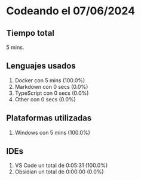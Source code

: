 # Codeando el 07/06/2024

## Tiempo total
5 mins.

## Lenguajes usados
1. Docker con 5 mins (100.0%)
1. Markdown con 0 secs (0.0%)
1. TypeScript con 0 secs (0.0%)
1. Other con 0 secs (0.0%)

## Plataformas utilizadas
1. Windows con 5 mins (100.0%)

## IDEs
1. VS Code un total de 0:05:31 (100.0%)
1. Obsidian un total de 0:00:00 (0.0%)
